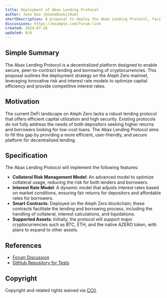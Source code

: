 ```yaml
---
title: Deployment of Abax Lending Protocol
author: Jane Doe (@JaneDoeGitHub)
shortDescription: A proposal to deploy the Abax Lending Protocol, facilitating decentralized lending and borrowing on the Aleph Zero blockchain.
discussions: https://example.com/forum-link
created: 2024-07-26
updated: N/A
---
```


## Simple Summary

The Abax Lending Protocol is a decentralized platform designed to enable secure, peer-to-contract lending and borrowing of cryptocurrencies. This proposal outlines the deployment strategy on the Aleph Zero mainnet, leveraging innovative risk and interest rate models to optimize capital efficiency and provide competitive interest rates.

## Motivation

The current DeFi landscape on Aleph Zero lacks a robust lending protocol that offers efficient capital utilization and high security. Existing protocols do not fully address the needs of both depositors seeking higher returns and borrowers looking for low-cost loans. The Abax Lending Protocol aims to fill this gap by providing a more efficient, user-friendly, and secure platform for decentralized lending.

## Specification

The Abax Lending Protocol will implement the following features:
- **Collateral Risk Management Model**: An advanced model to optimize collateral usage, reducing the risk for both lenders and borrowers.
- **Interest Rate Model**: A dynamic model that adjusts interest rates based on market conditions, ensuring fair returns for depositors and affordable rates for borrowers.
- **Smart Contracts**: Deployed on the Aleph Zero blockchain, these contracts facilitate the lending and borrowing process, including the handling of collateral, interest calculations, and liquidations.
- **Supported Assets**: Initially, the protocol will support major cryptocurrencies such as BTC, ETH, and the native AZERO token, with plans to expand to other assets.


## References

- [Forum Discussion](https://example.com/forum-link)
- [GitHub Repository for Tests](https://github.com/abaxfinance/abax-protocol)

## Copyright

Copyright and related rights waived via [CC0](https://creativecommons.org/publicdomain/zero/1.0/).
